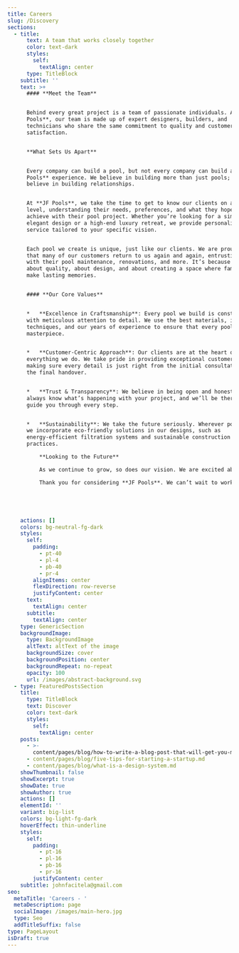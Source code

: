 ```yaml
---
title: Careers
slug: /Discovery
sections:
  - title:
      text: A team that works closely together
      color: text-dark
      styles:
        self:
          textAlign: center
      type: TitleBlock
    subtitle: ''
    text: >+
      #### **Meet the Team**


      Behind every great project is a team of passionate individuals. At **JF
      Pools**, our team is made up of expert designers, builders, and
      technicians who share the same commitment to quality and customer
      satisfaction.


      **What Sets Us Apart**


      Every company can build a pool, but not every company can build a **JF
      Pools** experience. We believe in building more than just pools; we
      believe in building relationships.


      At **JF Pools**, we take the time to get to know our clients on a personal
      level, understanding their needs, preferences, and what they hope to
      achieve with their pool project. Whether you’re looking for a simple,
      elegant design or a high-end luxury retreat, we provide personalized
      service tailored to your specific vision.


      Each pool we create is unique, just like our clients. We are proud to say
      that many of our customers return to us again and again, entrusting us
      with their pool maintenance, renovations, and more. It’s because we care –
      about quality, about design, and about creating a space where families can
      make lasting memories.


      #### **Our Core Values**


      *   **Excellence in Craftsmanship**: Every pool we build is constructed
      with meticulous attention to detail. We use the best materials, innovative
      techniques, and our years of experience to ensure that every pool is a
      masterpiece.


      *   **Customer-Centric Approach**: Our clients are at the heart of
      everything we do. We take pride in providing exceptional customer service,
      making sure every detail is just right from the initial consultation to
      the final handover.


      *   **Trust & Transparency**: We believe in being open and honest. You’ll
      always know what’s happening with your project, and we’ll be there to
      guide you through every step.


      *   **Sustainability**: We take the future seriously. Wherever possible,
      we incorporate eco-friendly solutions in our designs, such as
      energy-efficient filtration systems and sustainable construction
      practices.

          **Looking to the Future**

          As we continue to grow, so does our vision. We are excited about the future of **JF Pools** and the many exciting projects to come. Whether we’re building a sleek modern pool in the heart of \[location], or crafting a cozy backyard retreat in \[another location], we’re always driven by the same goal: to provide top-notch service and create the pool of your dreams.

          Thank you for considering **JF Pools**. We can’t wait to work with you and bring your vision to life





    actions: []
    colors: bg-neutral-fg-dark
    styles:
      self:
        padding:
          - pt-40
          - pl-4
          - pb-40
          - pr-4
        alignItems: center
        flexDirection: row-reverse
        justifyContent: center
      text:
        textAlign: center
      subtitle:
        textAlign: center
    type: GenericSection
    backgroundImage:
      type: BackgroundImage
      altText: altText of the image
      backgroundSize: cover
      backgroundPosition: center
      backgroundRepeat: no-repeat
      opacity: 100
      url: /images/abstract-background.svg
  - type: FeaturedPostsSection
    title:
      type: TitleBlock
      text: Discover
      color: text-dark
      styles:
        self:
          textAlign: center
    posts:
      - >-
        content/pages/blog/how-to-write-a-blog-post-that-will-get-you-more-traffic.md
      - content/pages/blog/five-tips-for-starting-a-startup.md
      - content/pages/blog/what-is-a-design-system.md
    showThumbnail: false
    showExcerpt: true
    showDate: true
    showAuthor: true
    actions: []
    elementId: ''
    variant: big-list
    colors: bg-light-fg-dark
    hoverEffect: thin-underline
    styles:
      self:
        padding:
          - pt-16
          - pl-16
          - pb-16
          - pr-16
        justifyContent: center
    subtitle: johnfacitela@gmail.com
seo:
  metaTitle: 'Careers - '
  metaDescription: page
  socialImage: /images/main-hero.jpg
  type: Seo
  addTitleSuffix: false
type: PageLayout
isDraft: true
---
```

